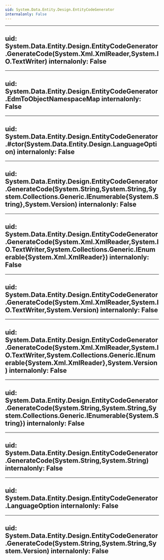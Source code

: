 ```yaml
---
uid: System.Data.Entity.Design.EntityCodeGenerator
internalonly: False
---
```


---
uid: System.Data.Entity.Design.EntityCodeGenerator.GenerateCode(System.Xml.XmlReader,System.IO.TextWriter)
internalonly: False
---

---
uid: System.Data.Entity.Design.EntityCodeGenerator.EdmToObjectNamespaceMap
internalonly: False
---

---
uid: System.Data.Entity.Design.EntityCodeGenerator.#ctor(System.Data.Entity.Design.LanguageOption)
internalonly: False
---

---
uid: System.Data.Entity.Design.EntityCodeGenerator.GenerateCode(System.String,System.String,System.Collections.Generic.IEnumerable{System.String},System.Version)
internalonly: False
---

---
uid: System.Data.Entity.Design.EntityCodeGenerator.GenerateCode(System.Xml.XmlReader,System.IO.TextWriter,System.Collections.Generic.IEnumerable{System.Xml.XmlReader})
internalonly: False
---

---
uid: System.Data.Entity.Design.EntityCodeGenerator.GenerateCode(System.Xml.XmlReader,System.IO.TextWriter,System.Version)
internalonly: False
---

---
uid: System.Data.Entity.Design.EntityCodeGenerator.GenerateCode(System.Xml.XmlReader,System.IO.TextWriter,System.Collections.Generic.IEnumerable{System.Xml.XmlReader},System.Version)
internalonly: False
---

---
uid: System.Data.Entity.Design.EntityCodeGenerator.GenerateCode(System.String,System.String,System.Collections.Generic.IEnumerable{System.String})
internalonly: False
---

---
uid: System.Data.Entity.Design.EntityCodeGenerator.GenerateCode(System.String,System.String)
internalonly: False
---

---
uid: System.Data.Entity.Design.EntityCodeGenerator.LanguageOption
internalonly: False
---

---
uid: System.Data.Entity.Design.EntityCodeGenerator.GenerateCode(System.String,System.String,System.Version)
internalonly: False
---
